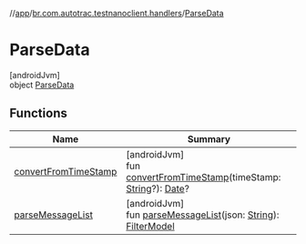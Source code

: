//[app](../../../index.md)/[br.com.autotrac.testnanoclient.handlers](../index.md)/[ParseData](index.md)

# ParseData

[androidJvm]\
object [ParseData](index.md)

## Functions

| Name | Summary |
|---|---|
| [convertFromTimeStamp](convert-from-time-stamp.md) | [androidJvm]<br>fun [convertFromTimeStamp](convert-from-time-stamp.md)(timeStamp: [String](https://kotlinlang.org/api/latest/jvm/stdlib/kotlin/-string/index.html)?): [Date](https://developer.android.com/reference/kotlin/java/util/Date.html)? |
| [parseMessageList](parse-message-list.md) | [androidJvm]<br>fun [parseMessageList](parse-message-list.md)(json: [String](https://kotlinlang.org/api/latest/jvm/stdlib/kotlin/-string/index.html)): [FilterModel](../../br.com.autotrac.testnanoclient.models/-filter-model/index.md) |

